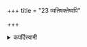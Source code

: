 +++
title = "23 व्यतिषक्तेष्वपि"

+++

<details><summary>कपर्दिस्वामी</summary>


<details>

<details><summary>हरदत्तः</summary>


<details>

<details><summary>Müller</summary>

At the time when the Kapālas are put on the fire, one puts on the karu with the first kapāla verse.

#####  Commentary

Karu is here used for the vessel for boiling the caru, the carusthālī. The first of these verses is dhṛṣṭir asi. Kapālas are the jars in which the rice is cooked.
</details>

<details><summary>थिते</summary>

व्यतिषक्तेष्वपि २३
</details>
